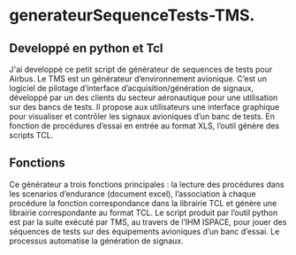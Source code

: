 
# generateurSequenceTests-TMS.
## Developpé en python et Tcl
J'ai developpé ce petit script de générateur de sequences de tests pour Airbus.
Le TMS est un générateur d’environnement avionique. C’est un logiciel de pilotage d’interface d’acquisition/génération de signaux, développé par un des clients du secteur aéronautique pour une utilisation sur des bancs de tests. Il propose aux utilisateurs une interface graphique pour visualiser et contrôler les signaux avioniques d’un banc de tests. En fonction de procédures d’essai en entrée au format XLS, l’outil génère des scripts TCL. 
## Fonctions
Ce générateur a trois fonctions principales : la lecture des procédures dans les scenarios d’endurance (document excel), l’association à chaque procédure la fonction correspondance dans la librairie TCL et génère une librairie correspondante au format TCL. Le script produit par l’outil python est par la suite exécuté par TMS, au travers de l’IHM ISPACE, pour jouer des séquences de tests sur des équipements avioniques d’un banc d’essai. Le processus automatise la génération de signaux.
